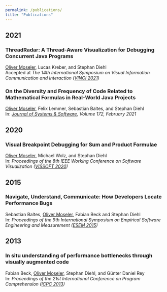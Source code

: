 ```yaml
---
permalink: /publications/
title: "Publications"
---
```


## 2021

### ThreadRadar: A Thread-Aware Visualization for Debugging Concurrent Java Programs
<u>Oliver Moseler</u>, Lucas Kreber, and Stephan Diehl<br/>
Accepted at *The 14th International Symposium on Visual Information Communication and Interaction ([VINCI 2021](https://vinci-conf.org))*

### On the Diversity and Frequency of Code Related to Mathematical Formulas in Real-World Java Projects
<u>Oliver Moseler</u>, Felix Lemmer, Sebastian Baltes, and Stephan Diehl<br/>
In: *[Journal of Systems & Software](https://www.sciencedirect.com/science/article/abs/pii/S0164121220302533?via%3Dihub), Volume 172, February 2021*

## 2020
### Visual Breakpoint Debugging for Sum and Product Formulae
<u>Oliver Moseler</u>, Michael Wolz, and Stephan Diehl<br/>
In: *Proceedings of the 8th IEEE Working Conference on Software Visualization ([VISSOFT 2020](https://vissoft20.dcc.uchile.cl/program.html))*

## 2015
### Navigate, Understand, Communicate: How Developers Locate Performance Bugs
Sebastian Baltes, <u>Oliver Moseler</u>, Fabian Beck and Stephan Diehl<br/>
In: *Proceedings of the 9th International Symposium on Empirical Software Engineering and Measurement ([ESEM 2015](http://esem-conferences.org/))*

## 2013
### In situ understanding of performance bottlenecks through visually augmented code
Fabian Beck, <u>Oliver Moseler</u>, Stephan Diehl, and G&uuml;nter Daniel Rey<br/>
In: *Proceedings of the 21st International Conference on Program Comprehension ([ICPC 2013](http://old.ing.unisannio.it/icpc2013/pages/program.html))*

